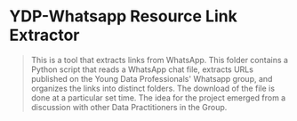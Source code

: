 # YDP-Whatsapp Resource Link Extractor
>This is a tool that extracts links from WhatsApp.
This folder contains a Python script that reads a WhatsApp chat file, extracts URLs published on the Young Data Professionals' Whatsapp group, and organizes the links into distinct folders. The download of the file is done at a particular set time. The idea for the project emerged from a discussion with other Data Practitioners in the Group.
